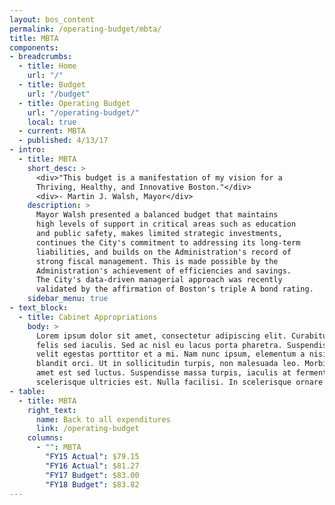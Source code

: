 ```yaml
---
layout: bos_content
permalink: /operating-budget/mbta/
title: MBTA
components:
- breadcrumbs:
  - title: Home
    url: "/"
  - title: Budget
    url: "/budget"
  - title: Operating Budget
    url: "/operating-budget/"
    local: true
  - current: MBTA
  - published: 4/13/17
- intro:
  - title: MBTA
    short_desc: >
      <div>"This budget is a manifestation of my vision for a
      Thriving, Healthy, and Innovative Boston."</div>
      <div>- Martin J. Walsh, Mayor</div>
    description: >
      Mayor Walsh presented a balanced budget that maintains
      high levels of support in critical areas such as education
      and public safety, makes limited strategic investments,
      continues the City's commitment to addressing its long-term
      liabilities, and builds on the Administration's record of
      strong fiscal management. This is made possible by the
      Administration's achievement of efficiencies and savings.
      The City's data-driven managerial approach was recently
      validated by the affirmation of Boston's triple A bond rating.
    sidebar_menu: true
- text_block:
  - title: Cabinet Appropriations
    body: >
      Lorem ipsum dolor sit amet, consectetur adipiscing elit. Curabitur suscipit id
      felis sed iaculis. Sed ac nisl eu lacus porta pharetra. Suspendisse a tortor vel
      velit egestas porttitor et a mi. Nam nunc ipsum, elementum a nisi nec, scelerisque
      blandit orci. Ut in sollicitudin turpis, non malesuada leo. Morbi vehicula sit
      amet est sed luctus. Suspendisse massa turpis, iaculis at fermentum placerat,
      scelerisque ultricies est. Nulla facilisi. In scelerisque ornare tincidunt.
- table:
  - title: MBTA
    right_text:
      name: Back to all expenditures
      link: /operating-budget
    columns:
      - "": MBTA
        "FY15 Actual": $79.15
        "FY16 Actual": $81.27
        "FY17 Budget": $83.00
        "FY18 Budget": $83.82
---
```

